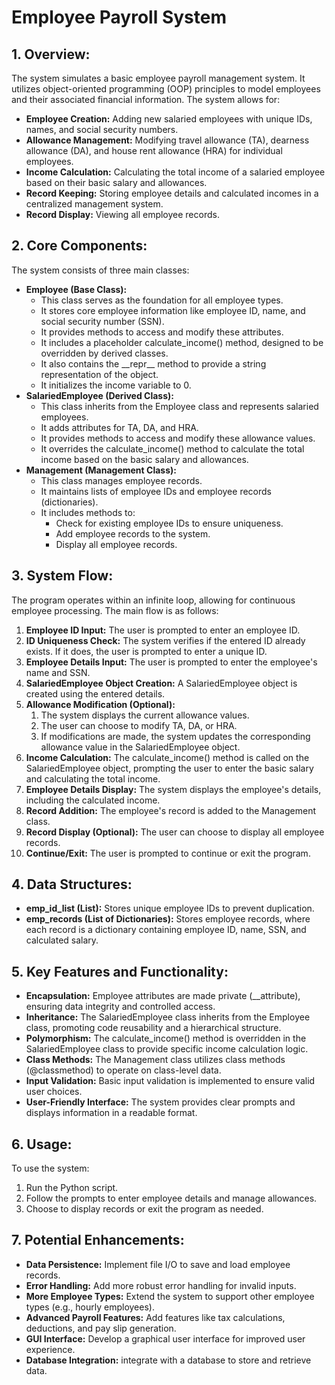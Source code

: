 # Employee Payroll System

## 1. Overview:

The system simulates a basic employee payroll management system. It utilizes object-oriented programming (OOP) principles to model employees and their associated financial information. The system allows for:

- **Employee Creation:** Adding new salaried employees with unique IDs, names, and social security numbers.
- **Allowance Management:** Modifying travel allowance (TA), dearness allowance (DA), and house rent allowance (HRA) for individual employees.
- **Income Calculation:** Calculating the total income of a salaried employee based on their basic salary and allowances.
- **Record Keeping:** Storing employee details and calculated incomes in a centralized management system.
- **Record Display:** Viewing all employee records.

## 2. Core Components:

The system consists of three main classes:

- **Employee (Base Class):** 
  - This class serves as the foundation for all employee types.
  - It stores core employee information like employee ID, name, and social security number (SSN).
  - It provides methods to access and modify these attributes.
  - It includes a placeholder calculate\_income() method, designed to be overridden by derived classes.
  - It also contains the \_\_repr\_\_ method to provide a string representation of the object.
  - It initializes the income variable to 0.
- **SalariedEmployee (Derived Class):** 
  - This class inherits from the Employee class and represents salaried employees.
  - It adds attributes for TA, DA, and HRA.
  - It provides methods to access and modify these allowance values.
  - It overrides the calculate\_income() method to calculate the total income based on the basic salary and allowances.
- **Management (Management Class):** 
  - This class manages employee records.
  - It maintains lists of employee IDs and employee records (dictionaries).
  - It includes methods to: 
    - Check for existing employee IDs to ensure uniqueness.
    - Add employee records to the system.
    - Display all employee records.

## 3. System Flow:

The program operates within an infinite loop, allowing for continuous employee processing. The main flow is as follows:

1. **Employee ID Input:** The user is prompted to enter an employee ID.
1. **ID Uniqueness Check:** The system verifies if the entered ID already exists. If it does, the user is prompted to enter a unique ID.
1. **Employee Details Input:** The user is prompted to enter the employee's name and SSN.
1. **SalariedEmployee Object Creation:** A SalariedEmployee object is created using the entered details.
1. **Allowance Modification (Optional):** 
   1. The system displays the current allowance values.
   1. The user can choose to modify TA, DA, or HRA.
   1. If modifications are made, the system updates the corresponding allowance value in the SalariedEmployee object.
1. **Income Calculation:** The calculate\_income() method is called on the SalariedEmployee object, prompting the user to enter the basic salary and calculating the total income.
1. **Employee Details Display:** The system displays the employee's details, including the calculated income.
1. **Record Addition:** The employee's record is added to the Management class.
1. **Record Display (Optional):** The user can choose to display all employee records.
1. **Continue/Exit:** The user is prompted to continue or exit the program.

## 4. Data Structures:

- **emp\_id\_list (List):** Stores unique employee IDs to prevent duplication.
- **emp\_records (List of Dictionaries):** Stores employee records, where each record is a dictionary containing employee ID, name, SSN, and calculated salary.

## 5. Key Features and Functionality:

- **Encapsulation:** Employee attributes are made private (\_\_attribute), ensuring data integrity and controlled access.
- **Inheritance:** The SalariedEmployee class inherits from the Employee class, promoting code reusability and a hierarchical structure.
- **Polymorphism:** The calculate\_income() method is overridden in the SalariedEmployee class to provide specific income calculation logic.
- **Class Methods:** The Management class utilizes class methods (@classmethod) to operate on class-level data.
- **Input Validation:** Basic input validation is implemented to ensure valid user choices.
- **User-Friendly Interface:** The system provides clear prompts and displays information in a readable format.

## 6. Usage:

To use the system:

1. Run the Python script.
1. Follow the prompts to enter employee details and manage allowances.
1. Choose to display records or exit the program as needed.

## 7. Potential Enhancements:

- **Data Persistence:** Implement file I/O to save and load employee records.
- **Error Handling:** Add more robust error handling for invalid inputs.
- **More Employee Types:** Extend the system to support other employee types (e.g., hourly employees).
- **Advanced Payroll Features:** Add features like tax calculations, deductions, and pay slip generation.
- **GUI Interface:** Develop a graphical user interface for improved user experience.
- **Database Integration:** integrate with a database to store and retrieve data.

